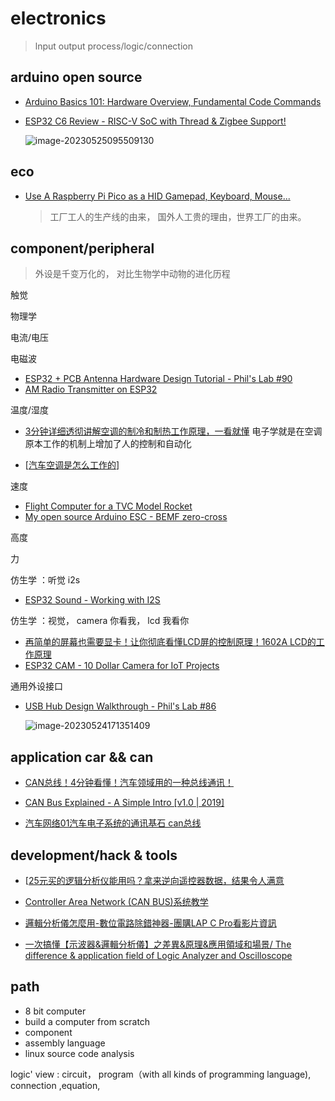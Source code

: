 # electronics

> lnput output process/logic/connection

## arduino open source

- [Arduino Basics 101: Hardware Overview, Fundamental Code Commands](https://www.youtube.com/watch?v=BtLwoNJ6klE)

- [ESP32 C6 Review - RISC-V SoC with Thread & Zigbee Support!](https://www.youtube.com/watch?v=zqwZGWxJs-0)

  ![image-20230525095509130](.\Img\image-20230525095509130.png)

## eco

- [Use A Raspberry Pi Pico as a HID Gamepad, Keyboard, Mouse...](https://www.youtube.com/watch?v=__QZQEOG6tA&t=473s)

  > 工厂工人的生产线的由来， 国外人工贵的理由，世界工厂的由来。

## component/peripheral

> 外设是千变万化的， 对比生物学中动物的进化历程

触觉     

物理学

电流/电压

电磁波

- [ESP32 + PCB Antenna Hardware Design Tutorial - Phil's Lab #90](https://www.youtube.com/watch?v=yxU_Kw2de08&t=896s)
- [AM Radio Transmitter on ESP32](https://www.youtube.com/watch?v=lRXHd3HNzEo&t=136s)

温度/湿度

- [3分钟详细透彻讲解空调的制冷和制热工作原理，一看就懂](https://www.youtube.com/watch?v=VD0RN4TbN5o)   电子学就是在空调原本工作的机制上增加了人的控制和自动化

- [[汽车空调是怎么工作的](https://www.youtube.com/watch?v=EqPAS6ciZDc&t=13s)]

速度

- [Flight Computer for a TVC Model Rocket](https://www.youtube.com/watch?v=M87HNwIzG8o)
- [My open source Arduino ESC - BEMF zero-cross](https://www.youtube.com/watch?v=VdkloigaxZo&t=644s)

高度

力

仿生学 ：听觉     i2s  

- [ESP32 Sound - Working with I2S](https://www.youtube.com/watch?v=m-MPBjScNRk&t=1720s)

仿生学 ：视觉， camera 你看我， lcd 我看你

- [再简单的屏幕也需要显卡！让你彻底看懂LCD屏的控制原理！1602A LCD的工作原理](https://www.youtube.com/watch?v=GEKVSmihi3Y)
- [ESP32 CAM - 10 Dollar Camera for IoT Projects](https://www.youtube.com/watch?v=visj0KE5VtY)

通用外设接口

- [USB Hub Design Walkthrough - Phil's Lab #86](https://www.youtube.com/watch?v=iR2hYpq0KI0)

  ![image-20230524171351409](.\Img\image-20230524171351409.png)

  

## application car && can

- [CAN总线！4分钟看懂！汽车领域用的一种总线通讯！](https://www.youtube.com/watch?v=sREP2e3jVYs&t=192s&pp=ygUXY2FuIGJ1cyDpgLvovpHliIbmnpDku6o%3D)

- [CAN Bus Explained - A Simple Intro [v1.0 | 2019]](https://www.youtube.com/watch?v=FqLDpHsxvf8&t=405s)
- [汽车网络01汽车电子系统的通讯基石 can总线](https://www.youtube.com/watch?v=AxEkJqZ4oFI&t=44s)



## development/hack & tools

- [[25元买的逻辑分析仪能用吗？拿来逆向遥控器数据，结果令人满意](https://www.youtube.com/watch?v=OawMnJCWq6c&pp=ygUXY2FuIGJ1cyDpgLvovpHliIbmnpDku6o%3D)
- [Controller Area Network (CAN BUS)系统教学](https://www.youtube.com/watch?v=XnlfIC9J7Fg&pp=ygUXY2FuIGJ1cyDpgLvovpHliIbmnpDku6o%3D)
- [邏輯分析儀怎麼用-數位電路除錯神器-團購LAP C Pro看影片資訊](https://www.youtube.com/watch?v=uYDuidKKGyY&t=424s&pp=ygUXY2FuIGJ1cyDpgLvovpHliIbmnpDku6o%3D)

- [一次搞懂【示波器&邏輯分析儀】之差異&原理&應用領域和場景/ The difference & application field of Logic Analyzer and Oscilloscope](https://www.youtube.com/watch?v=mT5LMFmk2aw&pp=ygUXY2FuIGJ1cyDpgLvovpHliIbmnpDku6o%3D)





## path

- 8 bit computer
- build a computer from scratch
- component
- assembly language
- linux source code analysis

logic' view :   circuit， program（with all kinds of programming language), connection ,equation, 